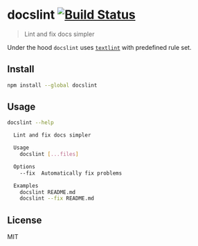 # docslint [![Build Status][travis-image]][travis-url]

> Lint and fix docs simpler

Under the hood `docslint` uses [`textlint`][textlint] with predefined rule set.

## Install

```sh
npm install --global docslint
```

## Usage

```sh
docslint --help

  Lint and fix docs simpler

  Usage
    docslint [...files]

  Options
    --fix  Automatically fix problems

  Examples
    docslint README.md
    docslint --fix README.md
```

## License

MIT

[travis-url]: https://travis-ci.org/andrepolischuk/docslint
[travis-image]: https://travis-ci.org/andrepolischuk/docslint.svg?branch=master

[textlint]: https://github.com/textlint/textlint
